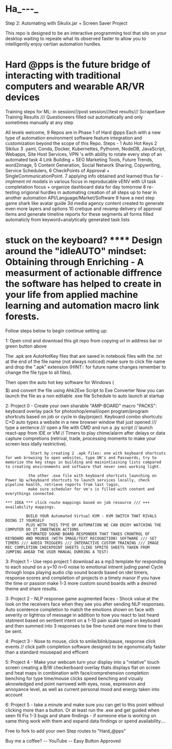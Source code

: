 # Ha_-_-_-_
Step 2: Automating with Sikulix.jar + Screen Saver Project

This repo is designed to be an interactive programming tool that sits on your desktop waiting to repeate what its observed faster to allow you to intelligently enjoy certian automation hurdles. 

# Hard @pps is the future bridge of interacting with traditional computers and wearable AR/VR devices
Training steps for ML: in session///post session///test results/// ScrapeSave Training Results /// Questioneers filled out automatically and only sometimes manually at any step

All levels welcome, 9 Repos are in Phase 1 of Hard @pps 
Each with a new type of automation environment software feature integration and customization beyond the scope of this Repo.
Steps - 
1 Auto Hot Keys
2 Sikilux
3 .yaml, Conda, Docker, Kubernettes, Pythonm, NodeDB, JavaScript, Webapps, Site Host Services, VPN 's with ability to rotate every step of an automated task
4 Link Building + SEO Marketing Tools, Future Trends, word2image, 
5 Content Generation, Social Network Sharing, Copywriting, Service Schedulers, 
6 CheckPoints of Approval + SingleCommunicationPoint. 
7 applying info obtained and learned thus far - implment ml models in various focus in reproducable vENV with UI task completation focus + organize dashboard data for day tomorrow 
8 re-testing origional hurdles in automating creation of all steps up to hear in another automation API/Language/Market/Software
9 have a next step game shark like avatar guide 3d media agency content created to generate even more layers and options 
10 cretique and revamp delivery of approval items and generate timeline reports for these segments all forms filled automaticly from keyword+analytically generated task lists 

# stuck on the keyboard? **** Design around the "idleAUTO" mindset: Obtaining through Enriching - A measurment of actionable diffrence the software has helped to create in your life from applied machine learning and automation macro link forests.


Follow steps below to begin continue setting up:


1: Open cmd and download this git repo from copying url in address bar or green button above 

   The .apk are AutoHotKey files that are saved in notebook files with the .txt at the end of the file name (not always noticed) make sure to click file name and drop the ".apk" 
   extension  (HINT:: for future name changes remember to change the file type to all files).

   Then open the auto hot key software for Windows ($$$$$) and convert the file using Ahk2Exe Script to Exe Converter
   Now you can launch the file as a non editable .exe file
   Schedule to auto launch at startup


2: Project 0 - Create your own sharable "AMP-BOARD" macro "PACKS": keyboard overlay pack for photoshop/email/open program/program shortcuts based on job or cycle in day/project.
               Keyboard combo shortcuts: C+D auto types a website in a new browser window that just opened /// type a sentence /// open a file with CMD and run a .py script // launch 
               react-app from IDE or VM // Timers to play chime/alarm after delays or data capture compretions (retrival, trade, processing moments to make your screen less idally                       restrictive).

               Start by creating 2 .apk files: one with keyboard shortcuts for web browsing to open websites, type UN's and Passwords, try to memorize the key steps in building and mainintiaining lists compared to creating environments and software that never sees working light.
               
              the other .exe file with keyboard shortcuts launching on Power Up w/keyboard shortcuts to launch services locally, check pipeline health, retrieve reports from last login, 
              make sure scheduler for vm's is filled with content and everythings connected.
                                             
    *** IDEA *** click route mappings based on job resource /// +++ availability mappings.

             BUILD YOUR Automated Virtual KVM - KVM SWITCH THAT RIVALS DOING IT YOURSELF 
             PLUS WITH THIS TPYE OF AUTOMATI0N WE CAN ENJOY WATCHING THE COMPUTER DO IT INBETWEEN ACTIONS
             AUTOMATED SOUND BOARD RESPONDER THAT TAKES CRONTROL OF KEYBOARD AND MOUNSE (WITH IMAGE/TEXT RECOGNITION) SOFTWARE /// SET TIMERS /// AUDIO TRIGGERS /// INTERACTIVE CUSTOM TRAINING /// IMAGE REC COMPLETION CHECKPOINT SHEETS (LIKE SPRITE SHEETS TAKEN FROM JUMPING AHEAD THE USER MANUAL DURRING A TEST)


3: Project 1 - Use repo project 1 download as a mp3 template for responding to each sound on a y=10 n=0 noise to emotional intnent juding panel
               Cycle through loops playing audio clip sound boards based on idel timers, response scores and completion of projects in a timely manor 
               If you have the time or passion make 1-3 more custom sound boards with a desired theme and share results.

3: Project 2 - NLP response game augmented faces - Shock value at the look on the receivers face when they see you after sending NLP responses.
                                                   Auto scentence completion to match the emotions shown on face with severity or lightnss of message in addition to how you react to last heard statment 
                                                   based on sentient intent on a 1-10 pain scale typed on keyboard and then summed into 3 responses to be fine-tuned one more time to then be sent. 

4: Project 3 - Nose to mouse, click to smile/blink/pause, response click events // click path completion software designed to be egonomically faster than a standard mousepad and efficent 

5: Project 4 - Make your webcam turn your display into a "relative" touch screen creating a B/W checkerboard overlay thats displays flat on screen and heat maps in combination with face/comprehension completion benching for type time/mouse clicks speed benching and vizualy aknowledged end point narrowed with eyes, nose, expression and annoyance level, as well as current personal mood and energy taken into account
        
6: Project 5 - take a minute and make sure you can get to this point without clicking more than a button. Or at least run the .exe and get guided when seen fit
Fix 1-3 bugs and share findings - if someone else is working on same thing work with them and expand data findings or spend availability....



Free to fork to add your own Step routes to "Hard_@pps" 

Buy me a coffee? -- YouTube -- Easy Button Approved 


